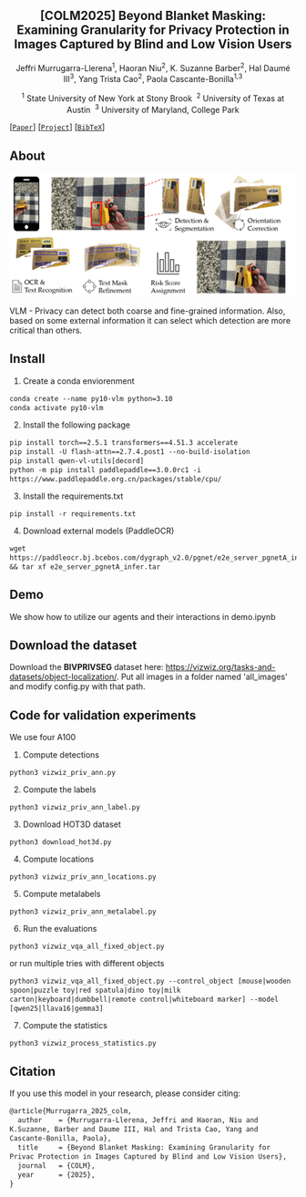 <div align="center">
<h2> [COLM2025] Beyond Blanket Masking: Examining Granularity for Privacy
Protection in Images Captured by Blind and Low Vision Users </h2>

Jeffri Murrugarra-Llerena<sup>1</sup>, Haoran Niu<sup>2</sup>, K. Suzanne Barber<sup>2</sup>, Hal Daumé III<sup>3</sup>, Yang Trista Cao<sup>2</sup>, Paola Cascante-Bonilla<sup>1,</sup><sup>3</sup>

<sup>1</sup> State University of New York at Stony Brook&nbsp; <sup>2</sup>  University of Texas at Austin&nbsp; <sup>3</sup> University of Maryland, College Park

</div>

[[`Paper`](https://arxiv.org/pdf/2508.09245v1)] [[`Project`](https://artcs1.github.io/VLMPrivacy/)] [[`BibTeX`](#citation)]

## About

![VLM](images/overview.jpg)

VLM - Privacy can detect both coarse and fine-grained information. Also, based on some external information it can select which detection are more critical than others.

## Install

1. Create a conda enviorenment

```
conda create --name py10-vlm python=3.10
conda activate py10-vlm
```
2. Install the following package

```
pip install torch==2.5.1 transformers==4.51.3 accelerate
pip install -U flash-attn==2.7.4.post1 --no-build-isolation
pip install qwen-vl-utils[decord]
python -m pip install paddlepaddle==3.0.0rc1 -i https://www.paddlepaddle.org.cn/packages/stable/cpu/
```
3. Install the requirements.txt

```
pip install -r requirements.txt
```

4. Download external models (PaddleOCR)
   
```
wget https://paddleocr.bj.bcebos.com/dygraph_v2.0/pgnet/e2e_server_pgnetA_infer.tar && tar xf e2e_server_pgnetA_infer.tar
```

## Demo

We show how to utilize our agents and their interactions in demo.ipynb

## Download the dataset

Download the **BIVPRIVSEG** dataset here: https://vizwiz.org/tasks-and-datasets/object-localization/. Put all images in a folder named 'all_images' and modify config.py with that path.

## Code for validation experiments

We use four A100

1. Compute detections
```
python3 vizwiz_priv_ann.py
```
2. Compute the labels
```
python3 vizwiz_priv_ann_label.py
```
3.  Download HOT3D dataset
```
python3 download_hot3d.py
```  
4.  Compute locations
```
python3 vizwiz_priv_ann_locations.py
```  
5.  Compute metalabels
```
python3 vizwiz_priv_ann_metalabel.py
```
6.  Run the evaluations
```
python3 vizwiz_vqa_all_fixed_object.py
```
or run multiple tries with different objects
```
python3 vizwiz_vqa_all_fixed_object.py --control_object [mouse|wooden spoon|puzzle toy|red spatula|dino toy|milk carton|keyboard|dumbbell|remote control|whiteboard marker] --model [qwen25|llava16|gemma3]
```
7.  Compute the statistics
```
python3 vizwiz_process_statistics.py
```


## Citation

If you use this model in your research, please consider citing:

```
@article{Murrugarra_2025_colm,
  author    = {Murrugarra-Llerena, Jeffri and Haoran, Niu and K.Suzanne, Barber and Daume III, Hal and Trista Cao, Yang and Cascante-Bonilla, Paola},
  title     = {Beyond Blanket Masking: Examining Granularity for Privac Protection in Images Captured by Blind and Low Vision Users},
  journal   = {COLM},
  year      = {2025},
}
```
